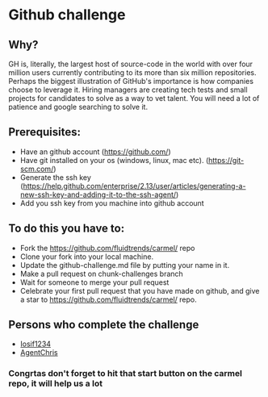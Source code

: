 # Github challenge
## Why?
GH is, literally, the largest host of source-code in the world with over four million users currently contributing to its more than six million repositories. Perhaps the biggest illustration of GitHub's importance is how companies choose to leverage it. Hiring managers are creating tech tests and small projects for candidates to solve as a way to vet talent.
You will need a lot of patience and google searching to solve it.
## Prerequisites:
* Have an github account (https://github.com/)
* Have git installed on your os (windows, linux, mac etc). (https://git-scm.com/)
* Generate the ssh key (https://help.github.com/enterprise/2.13/user/articles/generating-a-new-ssh-key-and-adding-it-to-the-ssh-agent/)
* Add you ssh key from you machine into github account

## To do this you have to:
* Fork the https://github.com/fluidtrends/carmel/ repo
* Clone your fork into your local machine.
* Update the github-challenge.md file by putting your name in it.
* Make a pull request on chunk-challenges branch
* Wait for someone to merge your pull request
* Celebrate your first pull request that you have made on github, and give a star to https://github.com/fluidtrends/carmel/ repo.

## Persons who complete the challenge
* [Iosif1234](https://github.com/Iosif1234)
* [AgentChris](https://github.com/AgentChris/)

### Congrtas don't forget to hit that start button on the carmel repo, it will help us a lot
